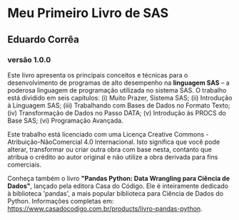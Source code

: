 # Meu Primeiro Livro de SAS 

## Eduardo Corrêa

### versão 1.0.0

Este livro apresenta os principais conceitos e técnicas para o desenvolvimento de programas 
de alto desempenho na **linguagem SAS** – a poderosa linguagem de programação 
utilizada no sistema SAS. O trabalho está dividido em seis capítulos: 
(i) Muito Prazer, Sistema SAS; (ii) Introdução à Linguagem SAS; (iii) Trabalhando com 
Bases de Dados no Formato Texto; (iv) Transformação de Dados no Passo DATA; (v) Introdução 
às PROCS do Base SAS; (vi) Programação Avançada. 

Este trabalho está licenciado com uma Licença Creative Commons - Atribuição-NãoComercial 4.0
Internacional. Isto significa que você pode alterar, transformar ou criar outra obra com base nesta,
contanto que atribua o crédito ao autor original e não utilize a obra derivada para fins comerciais.

Conheça também o livro **"Pandas Python: Data Wrangling para Ciência de Dados"**, lançado pela 
editora Casa do Código. Ele é inteiramente dedicado à biblioteca 'pandas', a mais popular 
biblioteca para Ciência de Dados do Python. 
Informações completas em:  https://www.casadocodigo.com.br/products/livro-pandas-python.

